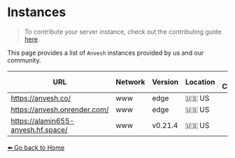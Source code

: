 # Instances 

> To contribute your server instance, check out the contributing guide [here](https://github.com/neon-mmd/anvesh/blob/HEAD/CONTRIBUTING.md).

This page provides a list of `Anvesh` instances provided by us and our community. 

|URL|Network|Version|Location|Behind Cloudflare?|Maintained By|TLS|IPv6|Comment|
|-|-|-|-|-|-|-|-|-|
|https://anvesh.co/|www|edge|🇺🇸 US|||✅|❌||
|https://anvesh.onrender.com/|www|edge|🇺🇸 US|||✅|❌||
|https://alamin655-anvesh.hf.space/|www|v0.21.4|🇺🇸 US||[anvesh project](https://github.com/neon-mmd/anvesh)|✅|❌||

[⬅️ Go back to Home](./README.md)
